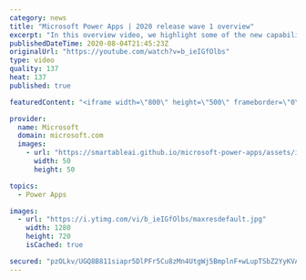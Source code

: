 ```yaml
---
category: news
title: "Microsoft Power Apps | 2020 release wave 1 overview"
excerpt: "In this overview video, we highlight some of the new capabilities included in the latest update to Microsoft Power Apps.      Here are the capabilities covered:     UI enhancements       • Save is always visible       • Chart formatting  Grid user experience enhancements       • Conditional search  "
publishedDateTime: 2020-08-04T21:45:23Z
originalUrl: "https://youtube.com/watch?v=b_ieIGfOlbs"
type: video
quality: 137
heat: 137
published: true

featuredContent: "<iframe width=\"800\" height=\"500\" frameborder=\"0\" src=\"https://www.youtube.com/embed/b_ieIGfOlbs\" allow=\"accelerometer; autoplay; encrypted-media; gyroscope; picture-in-picture\" allowfullscreen></iframe>"

provider:
  name: Microsoft
  domain: microsoft.com
  images:
    - url: "https://smartableai.github.io/microsoft-power-apps/assets/images/organizations/microsoft.com-50x50.jpg"
      width: 50
      height: 50

topics:
  - Power Apps

images:
  - url: "https://i.ytimg.com/vi/b_ieIGfOlbs/maxresdefault.jpg"
    width: 1280
    height: 720
    isCached: true

secured: "pzOLkv/UGQ8B811siapr5DlPFr5Cu8zMn4UtgWj5BmplnF+wLupTSbZ2YyKVAJkUZed86Q5yY6N/mKysLxDwX0bpRyPdUcoD/s5kC65kvmlJ4p4JYytEXTdxLYYPdekEoRrB7/zsEkQsnPbTQJ3W53bY5n4P3+JTrdoC1Rgq6Jdv1Abg1vNgWEB1yfA5I1zkuZTtOjApE7UKUAoGvlmpbDyXdGc5fI7JlUGfIdFdM+QpMnLrc97TprT+/sfmlqqe4A9Np6d2Tpav8uQj0fkHGU2vXX4MdHQ43CzByAxVkc0ksVPNl1NsX63H79CN/ynarvbJiBN/+XiOxGpG9oQEz94+p7lZlyvw7Fp08IVOi66pziKempAJTbiwkzkl0zjOM6NFEB8KOXnDEy3ZiaI9KyVI+iT8SlTcCDByLXQ7Zs3Hdcw6/iem9hK7ot4l68qC;Cwdwxcb3LnxJmEID4aQGag=="
---
```



